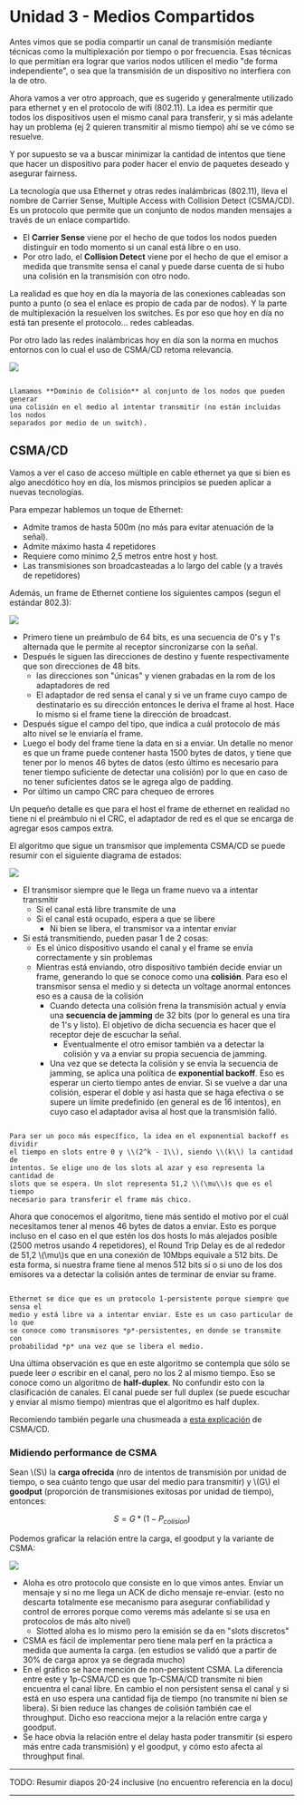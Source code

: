 # Unidad 3 - Medios Compartidos

Antes vimos que se podía compartir un canal de transmisión mediante técnicas
como la multiplexación por tiempo o por frecuencia. Esas técnicas lo que
permitían era lograr que varios nodos utilicen el medio "de forma
independiente", o sea que la transmisión de un dispositivo no interfiera con la
de otro.

Ahora vamos a ver otro approach, que es sugerido y generalmente utilizado para
ethernet y en el protocolo de wifi (802.11). La idea es permitir que todos los
dispositivos usen el mismo canal para transferir, y si más adelante hay un
problema (ej 2 quieren transmitir al mismo tiempo) ahí se ve cómo se resuelve.

Y por supuesto se va a buscar minimizar la cantidad de intentos que tiene que
hacer un dispositivo para poder hacer el envio de paquetes deseado y asegurar
fairness.

La tecnología que usa Ethernet y otras redes inalámbricas (802.11), lleva el
nombre de Carrier Sense, Multiple Access with Collision Detect (CSMA/CD). Es un
protocolo que permite que un conjunto de nodos manden mensajes a través de un
enlace compartido.

- El **Carrier Sense** viene por el hecho de que todos los nodos pueden
  distinguir en todo momento si un canal está libre o en uso.
- Por otro lado, el **Collision Detect** viene por el hecho de que el emisor a
  medida que transmite sensa el canal y puede darse cuenta de si hubo una
  colisión en la transmisión con otro nodo.

La realidad es que hoy en día la mayoría de las conexiones cableadas son punto
a punto (o sea el enlace es propio de cada par de nodos). Y la parte de
multiplexación la resuelven los switches. Es por eso que hoy en día no está tan
presente el protocolo... redes cableadas.

Por otro lado las redes inalámbricas hoy en día son la norma en muchos entornos
con lo cual el uso de CSMA/CD retoma relevancia.

![](./img/csma_cd_meme.png)

```admonish info title="Dominio de Colisión"

Llamamos **Dominio de Colisión** al conjunto de los nodos que pueden generar
una colisión en el medio al intentar transmitir (no están incluidas los nodos
separados por medio de un switch).

```

## CSMA/CD

Vamos a ver el caso de acceso múltiple en cable ethernet ya que si bien es algo
anecdótico hoy en día, los mismos principios se pueden aplicar a nuevas
tecnologías.

Para empezar hablemos un toque de Ethernet:

- Admite tramos de hasta 500m (no más para evitar atenuación de la señal).
- Admite máximo hasta 4 repetidores
- Requiere como mínimo 2,5 metros entre host y host.
- Las transmisiones son broadcasteadas a lo largo del cable (y a través de
  repetidores)

Además, un frame de Ethernet contiene los siguientes campos (segun el estándar 802.3):

![](./img/eth_frame.png)

- Primero tiene un preámbulo de 64 bits, es una secuencia de 0's y 1's
  alternada que le permite al receptor sincronizarse con la señal.
- Después le siguen las direcciones de destino y fuente respectivamente que son
  direcciones de 48 bits.
    - las direcciones son "únicas" y vienen grabadas en la rom de los
      adaptadores de red
    - El adaptador de red sensa el canal y si ve un frame cuyo campo de
      destinatario es su dirección entonces le deriva el frame al host. Hace lo
      mismo si el frame tiene la dirección de broadcast.
- Después sigue el campo del tipo, que indica a cuál protocolo de más alto
  nivel se le enviaría el frame.
- Luego el body del frame tiene la data en si a enviar. Un detalle no menor es
  que un frame puede contener hasta 1500 bytes de datos, y tiene que tener por
  lo menos 46 bytes de datos (esto último es necesario para tener tiempo
  suficiente de detectar una colisión) por lo que en caso de no tener
  suficientes datos se le agrega algo de padding.
- Por último un campo CRC para chequeo de errores

Un pequeño detalle es que para el host el frame de ethernet en realidad no
tiene ni el preámbulo ni el CRC, el adaptador de red es el que se encarga de
agregar esos campos extra.

El algoritmo que sigue un transmisor que implementa CSMA/CD se puede resumir con el siguiente diagrama de estados:

![](./img/csma_cd_state_diagram.png)

- El transmisor siempre que le llega un frame nuevo va a intentar transmitir
    - Si el canal está libre transmite de una
    - Si el canal está ocupado, espera a que se libere
        - Ni bien se libera, el transmisor va a intentar enviar
- Si está transmitiendo, pueden pasar 1 de 2 cosas:
    - Es el único dispositivo usando el canal y el frame se envía correctamente
      y sin problemas 
    - Mientras está enviando, otro dispositivo también decide enviar un frame,
      generando lo que se conoce como una **colisión**. Para eso el transmisor
      sensa el medio y si detecta un voltage anormal entonces eso es a causa de
      la colisión
        - Cuando detecta una colisión frena la transmisión actual y envía una
          **secuencia de jamming** de 32 bits (por lo general es una tira de
          1's y listo). El objetivo de dicha secuencia es hacer que el receptor
          deje de escuchar la señal.
            - Eventualmente el otro emisor también va a detectar la colisión y
              va a enviar su propia secuencia de jamming.
        - Una vez que se detecta la colisión y se envía la secuencia de
          jamming, se aplica una política de **exponential backoff**. Eso es
          esperar un cierto tiempo antes de enviar. Si se vuelve a dar una
          colisión, esperar el doble y así hasta que se haga efectiva o se
          supere un límite predefinido (en general es de 16 intentos), en cuyo
          caso el adaptador avisa al host que la transmisión falló.

```admonish info title="Exponential Backoff"

Para ser un poco más específico, la idea en el exponential backoff es dividir
el tiempo en slots entre 0 y \\(2^k - 1\\), siendo \\(k\\) la cantidad de
intentos. Se elige uno de los slots al azar y eso representa la cantidad de
slots que se espera. Un slot representa 51,2 \\(\mu\\)s que es el tiempo
necesario para transferir el frame más chico.

```

Ahora que conocemos el algoritmo, tiene más sentido el motivo por el cuál
necesitamos tener al menos 46 bytes de datos a enviar. Esto es porque incluso
en el caso en el que estén los dos hosts lo más alejados posible (2500 metros
usando 4 repetidores), el Round Trip Delay es de al rededor de 51,2 \\(\mu\\)s
que en una conexión de 10Mbps equivale a 512 bits. De esta forma, si nuestra
frame tiene al menos 512 bits si o si uno de los dos emisores va a detectar la
colisión antes de terminar de enviar su frame.

```admonish info title="Transmisores *p*-persistentes"

Ethernet se dice que es un protocolo 1-persistente porque siempre que sensa el
medio y está libre va a intentar enviar. Este es un caso particular de lo que
se conoce como transmisores *p*-persistentes, en donde se transmite con
probabilidad *p* una vez que se libera el medio.

```

Una última observación es que en este algoritmo se contempla que sólo se puede
leer *o* escribir en el canal, pero no los 2 al mismo tiempo. Eso se conoce
como un algoritmo de **half-duplex**. No confundir esto con la clasificación de
canales. El canal puede ser full duplex (se puede escuchar y enviar al mismo
tiempo) mientras que el algoritmo es half duplex.

Recomiendo también pegarle una chusmeada a [esta explicación](https://cs.newpaltz.edu/~easwarac/CCN/Week13/CSMA.pdf) de CSMA/CD.

### Midiendo performance de CSMA

Sean \\(S\\) la **carga ofrecida** (nro de intentos de transmisión por unidad
de tiempo, o sea cuánto tengo que usar del medio para transmitir) y \\(G\\) el
**goodput** (proporción de transmisiones exitosas por unidad de tiempo),
entonces:

$$
S = G * (1 - P_{colision})
$$

Podemos graficar la relación entre la carga, el goodput y la variante de CSMA:

![](./img/link_performance.png#center)

- Aloha es otro protocolo que consiste en lo que vimos antes. Enviar un mensaje
  y si no me llega un ACK de dicho mensaje re-enviar. (esto no descarta
  totalmente ese mecanismo para asegurar confiabilidad y control de errores
  porque como verems más adelante si se usa en protocolos de más alto nivel)
    - Slotted aloha es lo mismo pero la emisión se da en "slots discretos"
- CSMA es fácil de implementar pero tiene mala perf en la práctica a medida que
  aumenta la carga. (en estudios se validó que a partir de 30% de carga aprox
  ya se degrada mucho)
- En el gráfico se hace mención de non-persistent CSMA. La diferencia entre
  este y 1p-CSMA/CD es que 1p-CSMA/CD transmite ni bien encuentra el canal
  libre. En cambio el non persistent sensa el canal y si está en uso espera una
  cantidad fija de tiempo (no transmite ni bien se libera). Si bien reduce las
  changes de colisión también cae el throughput. Dicho eso reacciona mejor a la
  relación entre carga y goodput.
- Se hace obvia la relación entre el delay hasta poder transmitir (si espero
  más entre cada transmisión) y el goodput, y cómo esto afecta al throughput
  final.

---

TODO: Resumir diapos 20-24 inclusive (no encuentro referencia en la docu)

---
